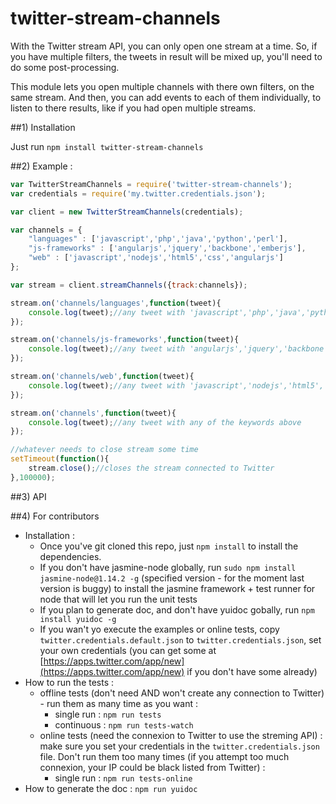 twitter-stream-channels
=======================

With the Twitter stream API, you can only open one stream at a time. So, if you have multiple filters, the tweets in result will be mixed up, you'll need to do some post-processing.

This module lets you open multiple channels with there own filters, on the same stream. And then, you can add events to each of them individually, to listen to there results, like if you had open multiple streams.

##1) Installation

Just run `npm install twitter-stream-channels`

##2) Example :

```js
var TwitterStreamChannels = require('twitter-stream-channels');
var credentials = require('my.twitter.credentials.json');

var client = new TwitterStreamChannels(credentials);

var channels = {
	"languages" : ['javascript','php','java','python','perl'],
	"js-frameworks" : ['angularjs','jquery','backbone','emberjs'],
	"web" : ['javascript','nodejs','html5','css','angularjs']
};

var stream = client.streamChannels({track:channels});

stream.on('channels/languages',function(tweet){
    console.log(tweet);//any tweet with 'javascript','php','java','python','perl'
});

stream.on('channels/js-frameworks',function(tweet){
    console.log(tweet);//any tweet with 'angularjs','jquery','backbone','emberjs'
});

stream.on('channels/web',function(tweet){
    console.log(tweet);//any tweet with 'javascript','nodejs','html5','css','angularjs'
});

stream.on('channels',function(tweet){
    console.log(tweet);//any tweet with any of the keywords above
});

//whatever needs to close stream some time
setTimeout(function(){
    stream.close();//closes the stream connected to Twitter 
},100000);
```

##3) API

##4) For contributors

* Installation :
	* Once you've git cloned this repo, just `npm install` to install the dependencies.
	* If you don't have jasmine-node globally, run `sudo npm install jasmine-node@1.14.2 -g` (specified version - for the moment last version is buggy) to install the jasmine framework + test runner for node that will let you run the unit tests
	* If you plan to generate doc, and don't have yuidoc gobally, run `npm install yuidoc -g`
	* If you wan't yo execute the examples or online tests, copy `twitter.credentials.default.json` to `twitter.credentials.json`, set your own credentials (you can get some at [https://apps.twitter.com/app/new](https://apps.twitter.com/app/new) if you don't have some already)
* How to run the tests : 
	* offline tests (don't need AND won't create any connection to Twitter) - run them as many time as you want :
		* single run : `npm run tests`
		* continuous : `npm run tests-watch`
	* online tests (need the connexion to Twitter to use the streming API) : make sure you set your credentials in the `twitter.credentials.json` file. Don't run them too many times (if you attempt too much connexion, your IP could be black listed from Twitter) :
		* single run : `npm run tests-online`
* How to generate the doc : `npm run yuidoc`
